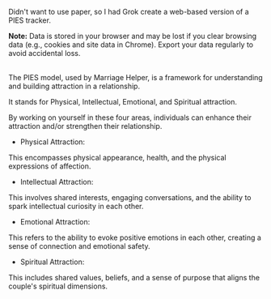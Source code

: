 Didn't want to use paper, so I had Grok create a web-based version of a PIES tracker.

 <strong>Note:</strong> Data is stored in your browser and may be lost if you clear browsing data (e.g., cookies and site data in Chrome). Export your data regularly to avoid accidental loss.

<br/>
The PIES model, used by Marriage Helper, is a framework for understanding and building attraction in a relationship.

It stands for Physical, Intellectual, Emotional, and Spiritual attraction.

By working on yourself in these four areas, individuals can enhance their attraction and/or strengthen their relationship. 

<ul><li>Physical Attraction:</li></ul> This encompasses physical appearance, health, and the physical expressions of affection. 

<ul><li>Intellectual Attraction:</li></ul> This involves shared interests, engaging conversations, and the ability to spark intellectual curiosity in each other. 

<ul><li>Emotional Attraction:</li></ul> This refers to the ability to evoke positive emotions in each other, creating a sense of connection and emotional safety. 

<ul><li>Spiritual Attraction:</li></ul> This includes shared values, beliefs, and a sense of purpose that aligns the couple's spiritual dimensions. 
